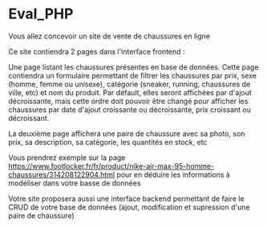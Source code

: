 # Eval_PHP

Vous allez concevoir un site de vente de chaussures en ligne

Ce site contiendra 2 pages dans l'interface frontend :

Une page listant les chaussures présentes en base de données. Cette page contiendra un formulaire permettant de filtrer les chaussures par prix, sexe (homme, femme ou unisexe), catégorie (sneaker, running, chaussures de ville, etc) et nom du produit. Par défault, elles seront affichées par d'ajout décroissante, mais cette ordre doit pouvoir être changé pour afficher les chaussures par date d'ajout croissante ou décroissante, prix croissant ou décroissant.

La deuxième page affichera une paire de chaussure avec sa photo, son prix, sa description, sa catégorie, les quantités en stock, etc

Vous prendrez exemple sur la page https://www.footlocker.fr/fr/product/nike-air-max-95-homme-chaussures/314208122904.html pour en déduire les informations à modéliser dans votre basse de données

Votre site proposera aussi une interface backend permettant de faire le CRUD de votre base de données (ajout, modification et supression d'une paire de chaussure)
